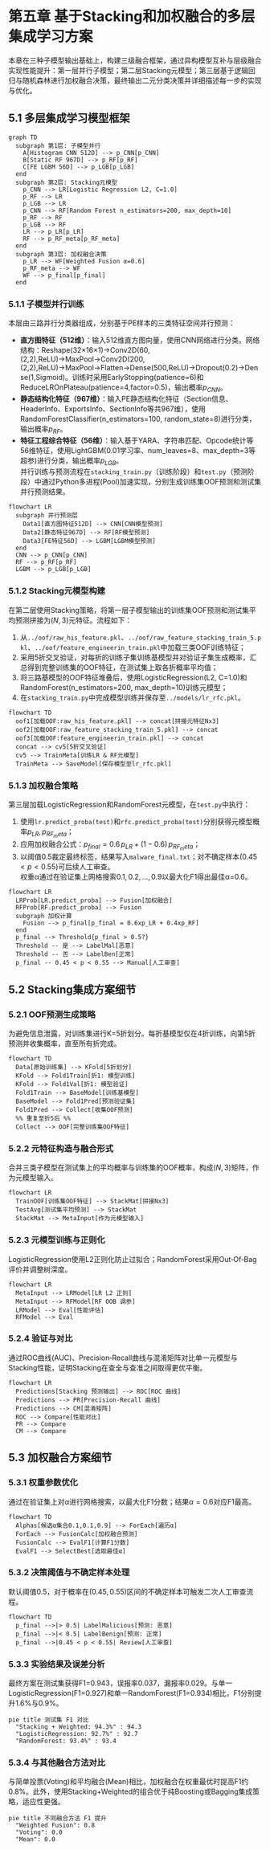# 第五章 基于Stacking和加权融合的多层集成学习方案

本章在三种子模型输出基础上，构建三级融合框架，通过异构模型互补与层级融合实现性能提升：第一层并行子模型；第二层Stacking元模型；第三层基于逻辑回归与随机森林进行加权融合决策，最终输出二元分类决策并详细描述每一步的实现与优化。

## 5.1 多层集成学习模型框架

```mermaid
graph TD
  subgraph 第1层: 子模型并行
    A[Histogram CNN 512D] --> p_CNN[p_CNN]
    B[Static RF 967D] --> p_RF[p_RF]
    C[FE LGBM 56D] --> p_LGB[p_LGB]
  end
  subgraph 第2层: Stacking元模型
    p_CNN --> LR[Logistic Regression L2, C=1.0]
    p_RF --> LR
    p_LGB --> LR
    p_CNN --> RF[Random Forest n_estimators=200, max_depth=10]
    p_RF --> RF
    p_LGB --> RF
    LR --> p_LR[p_LR]
    RF --> p_RF_meta[p_RF_meta]
  end
  subgraph 第3层: 加权融合决策
    p_LR --> WF[Weighted Fusion α=0.6]
    p_RF_meta --> WF
    WF --> p_final[p_final]
  end
```

### 5.1.1 子模型并行训练  
本层由三路并行分类器组成，分别基于PE样本的三类特征空间并行预测：  
- **直方图特征（512维）**：输入512维直方图向量，使用CNN网络进行分类。网络结构：Reshape(32×16×1)→Conv2D(60,(2,2),ReLU)→MaxPool→Conv2D(200,(2,2),ReLU)→MaxPool→Flatten→Dense(500,ReLU)→Dropout(0.2)→Dense(1,Sigmoid)。训练时采用EarlyStopping(patience=6)和ReduceLROnPlateau(patience=4,factor=0.5)，输出概率$p_{CNN}$。  
- **静态结构化特征（967维）**：输入PE静态结构化特征（Section信息、HeaderInfo、ExportsInfo、SectionInfo等共967维），使用RandomForestClassifier(n_estimators=100, random_state=8)进行分类，输出概率$p_{RF}$。  
- **特征工程综合特征（56维）**：输入基于YARA、字符串匹配、Opcode统计等56维特征，使用LightGBM(0.01学习率、num_leaves=8、max_depth=3等超参)进行分类，输出概率$p_{LGB}$。  
并行训练与预测流程在`stacking_train.py`（训练阶段）和`test.py`（预测阶段）中通过Python多进程(Pool)加速实现，分别生成训练集OOF预测和测试集并行预测结果。

```mermaid
flowchart LR
  subgraph 并行预测层
    Data1[直方图特征512D] --> CNN[CNN模型预测]
    Data2[静态特征967D] --> RF[RF模型预测]
    Data3[FE特征56D] --> LGBM[LGBM模型预测]
  end
  CNN --> p_CNN[p_CNN]
  RF --> p_RF[p_RF]
  LGBM --> p_LGB[p_LGB]
```

### 5.1.2 Stacking元模型构建  
在第二层使用Stacking策略，将第一层子模型输出的训练集OOF预测和测试集平均预测拼接为$(N,3)$元特征。流程如下：  
1. 从`../oof/raw_his_feature.pkl`、`../oof/raw_feature_stacking_train_5.pkl`、`../oof/feature_engineerin_train.pkl`中加载三类OOF训练特征；  
2. 采用5折交叉验证，对每折的训练子集训练基模型并对验证子集生成概率，汇总得到完整训练集的OOF特征，在测试集上取各折概率平均值；  
3. 将三路基模型的OOF特征堆叠后，使用LogisticRegression(L2, C=1.0)和RandomForest(n_estimators=200, max_depth=10)训练元模型；  
4. 在`stacking_train.py`中完成模型训练并保存至`../models/lr_rfc.pkl`。

```mermaid
flowchart TD
  oof1[加载OOF:raw_his_feature.pkl] --> concat[拼接元特征Nx3]
  oof2[加载OOF:raw_feature_stacking_train_5.pkl] --> concat
  oof3[加载OOF:feature_engineerin_train.pkl] --> concat
  concat --> cv5[5折交叉验证]
  cv5 --> TrainMeta[训练LR & RF元模型]
  TrainMeta --> SaveModel[保存模型至lr_rfc.pkl]
```

### 5.1.3 加权融合策略  
第三层加载LogisticRegression和RandomForest元模型，在`test.py`中执行：  
1. 使用`lr.predict_proba(test)`和`rfc.predict_proba(test)`分别获得元模型概率$p_{LR},p_{RF_meta}$；  
2. 应用加权融合公式：$p_{final}=0.6\,p_{LR}+(1-0.6)\,p_{RF_meta}$；  
3. 以阈值0.5裁定最终标签，结果写入`malware_final.txt`；对不确定样本$(0.45<p<0.55)$可后续人工审查。  
权重α通过在验证集上网格搜索${0.1,0.2,\dots,0.9}$以最大化F1得出最佳α=0.6。

```mermaid
flowchart LR
  LRProb[LR.predict_proba] --> Fusion[加权融合]
  RFProb[RF.predict_proba] --> Fusion
  subgraph 加权计算
    Fusion --> p_final[p_final = 0.6xp_LR + 0.4xp_RF]
  end
  p_final --> Threshold{p_final > 0.5?}
  Threshold -- 是 --> LabelMal[恶意]
  Threshold -- 否 --> LabelBen[正常]
  p_final -- 0.45 < p < 0.55 --> Manual[人工审查]
```

## 5.2 Stacking集成方案细节

### 5.2.1 OOF预测生成策略  
为避免信息泄露，对训练集进行K=5折划分。每折基模型仅在4折训练，向第5折预测并收集概率，直至所有折完成。

```mermaid
flowchart TD
  Data[原始训练集] --> KFold[5折划分]
  KFold --> Fold1Train[折1: 模型训练]
  KFold --> Fold1Val[折1: 模型验证]
  Fold1Train --> BaseModel[训练基模型]
  BaseModel --> Fold1Pred[预测验证集]
  Fold1Pred --> Collect[收集OOF预测]
  %% 重复至折5后 %%
  Collect --> OOF[完整训练集OOF特征]
```

### 5.2.2 元特征构造与融合形式  
合并三类子模型在测试集上的平均概率与训练集的OOF概率，构成$(N,3)$矩阵，作为元模型输入。

```mermaid
flowchart LR
  TrainOOF[训练集OOF特征] --> StackMat[拼接Nx3]
  TestAvg[测试集平均预测] --> StackMat
  StackMat --> MetaInput[作为元模型输入]
```

### 5.2.3 元模型训练与正则化  
LogisticRegression使用L2正则化防止过拟合；RandomForest采用Out‐Of‐Bag评价并调整树深度。

```mermaid
flowchart LR
  MetaInput --> LRModel[LR L2 正则]
  MetaInput --> RFModel[RF OOB 调参]
  LRModel --> Eval[性能评估]
  RFModel --> Eval
```

### 5.2.4 验证与对比  
通过ROC曲线(AUC)、Precision‐Recall曲线与混淆矩阵对比单一元模型与Stacking性能，证明Stacking在查全与查准之间取得更优平衡。

```mermaid
flowchart LR
  Predictions[Stacking 预测输出] --> ROC[ROC 曲线]
  Predictions --> PR[Precision-Recall 曲线]
  Predictions --> CM[混淆矩阵]
  ROC --> Compare[性能对比]
  PR --> Compare
  CM --> Compare
```

## 5.3 加权融合方案细节

### 5.3.1 权重参数优化  
通过在验证集上对$\alpha$进行网格搜索，以最大化F1分数；结果$\alpha=0.6$对应F1最高。

```mermaid
flowchart TD
  Alphas[候选α集合0.1,0.1,0.9] --> ForEach[遍历α]
  ForEach --> FusionCalc[加权融合预测]
  FusionCalc --> EvalF1[计算F1分数]
  EvalF1 --> SelectBest[选取最佳α]
```

### 5.3.2 决策阈值与不确定样本处理  
默认阈值0.5，对于概率在$(0.45,0.55)$区间的不确定样本可触发二次人工审查流程。

```mermaid
flowchart TD
  p_final -->|> 0.5| LabelMalicious[预测: 恶意]
  p_final -->|< 0.5| LabelBenign[预测: 正常]
  p_final -->|0.45 < p < 0.55| Review[人工审查]
```

### 5.3.3 实验结果及误差分析  
最终方案在测试集获得F1=0.943，误报率0.037，漏报率0.029。与单一LogisticRegression(F1=0.927)和单一RandomForest(F1=0.934)相比，F1分别提升1.6%与0.9%。

```mermaid
pie title 测试集 F1 对比
  "Stacking + Weighted: 94.3%" : 94.3
  "LogisticRegression: 92.7%" : 92.7
  "RandomForest: 93.4%" : 93.4
```

### 5.3.4 与其他融合方法对比  
与简单投票(Voting)和平均融合(Mean)相比，加权融合在权重最优时提高F1约0.8%。此外，使用Stacking+Weighted的组合优于纯Boosting或Bagging集成策略，适应性更强。

```mermaid
pie title 不同融合方法 F1 提升
  "Weighted Fusion": 0.8
  "Voting": 0.0
  "Mean": 0.0
```

